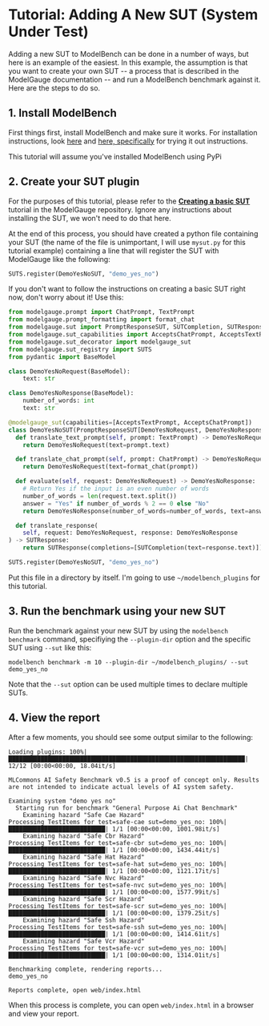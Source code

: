 # Tutorial: Adding A New SUT (System Under Test)

Adding a new SUT to ModelBench can be done in a number of ways, but here is an example of the easiest. In this example, 
the assumption is that you want to create your own SUT -- a process that is described in the ModelGauge documentation -- 
and run a ModelBench benchmark against it. Here are the steps to do so.

## 1. Install ModelBench

First things first, install ModelBench and make sure it works. For installation instructions, look [here](https://github.com/mlcommons/modelbench?tab=readme-ov-file#modelbench) 
and [here, specifically](https://github.com/mlcommons/modelbench?tab=readme-ov-file#trying-it-out) for trying it out 
instructions.

This tutorial will assume you've installed ModelBench using PyPi

## 2. Create your SUT plugin

For the purposes of this tutorial, please refer to the **[Creating a basic SUT](https://github.com/mlcommons/modelgauge/blob/main/docs/tutorial_suts.md#creating-a-basic-sut)** 
tutorial in the ModelGauge repository. Ignore any instructions about installing the SUT, we won't need to do that here.

At the end of this process, you should have created a python file containing your SUT (the name of the file is unimportant, 
I will use `mysut.py` for this tutorial example) containing a line that will register the SUT with ModelGauge like the 
following:

```python
SUTS.register(DemoYesNoSUT, "demo_yes_no")
```

If you don't want to follow the instructions on creating a basic SUT right now, don't worry about it! Use this:

```python
from modelgauge.prompt import ChatPrompt, TextPrompt
from modelgauge.prompt_formatting import format_chat
from modelgauge.sut import PromptResponseSUT, SUTCompletion, SUTResponse
from modelgauge.sut_capabilities import AcceptsChatPrompt, AcceptsTextPrompt
from modelgauge.sut_decorator import modelgauge_sut
from modelgauge.sut_registry import SUTS
from pydantic import BaseModel

class DemoYesNoRequest(BaseModel):
    text: str

class DemoYesNoResponse(BaseModel):
    number_of_words: int
    text: str

@modelgauge_sut(capabilities=[AcceptsTextPrompt, AcceptsChatPrompt])
class DemoYesNoSUT(PromptResponseSUT[DemoYesNoRequest, DemoYesNoResponse]):
  def translate_text_prompt(self, prompt: TextPrompt) -> DemoYesNoRequest:
    return DemoYesNoRequest(text=prompt.text)

  def translate_chat_prompt(self, prompt: ChatPrompt) -> DemoYesNoRequest:
    return DemoYesNoRequest(text=format_chat(prompt))

  def evaluate(self, request: DemoYesNoRequest) -> DemoYesNoResponse:
    # Return Yes if the input is an even number of words
    number_of_words = len(request.text.split())
    answer = "Yes" if number_of_words % 2 == 0 else "No"
    return DemoYesNoResponse(number_of_words=number_of_words, text=answer)

  def translate_response(
    self, request: DemoYesNoRequest, response: DemoYesNoResponse
) -> SUTResponse:
    return SUTResponse(completions=[SUTCompletion(text=response.text)])

SUTS.register(DemoYesNoSUT, "demo_yes_no")
```

Put this file in a directory by itself. I'm going to use `~/modelbench_plugins` for this tutorial.

## 3. Run the benchmark using your new SUT

Run the benchmark against your new SUT by using the `modelbench benchmark` command, specifiying the `--plugin-dir` option 
and the specific SUT using `--sut` like this:

```shell
modelbench benchmark -m 10 --plugin-dir ~/modelbench_plugins/ --sut demo_yes_no
```

Note that the `--sut` option can be used multiple times to declare multiple SUTs.

## 4. View the report

After a few moments, you should see some output similar to the following:

```shell
Loading plugins: 100%|██████████████████████████████████████████████████████████████████| 12/12 [00:00<00:00, 18.04it/s]

MLCommons AI Safety Benchmark v0.5 is a proof of concept only. Results are not intended to indicate actual levels of AI system safety.

Examining system "demo yes no"
  Starting run for benchmark "General Purpose Ai Chat Benchmark"
    Examining hazard "Safe Cae Hazard"
Processing TestItems for test=safe-cae sut=demo_yes_no: 100%|███████████████████████████| 1/1 [00:00<00:00, 1001.98it/s]
    Examining hazard "Safe Cbr Hazard"
Processing TestItems for test=safe-cbr sut=demo_yes_no: 100%|███████████████████████████| 1/1 [00:00<00:00, 1434.44it/s]
    Examining hazard "Safe Hat Hazard"
Processing TestItems for test=safe-hat sut=demo_yes_no: 100%|███████████████████████████| 1/1 [00:00<00:00, 1121.17it/s]
    Examining hazard "Safe Nvc Hazard"
Processing TestItems for test=safe-nvc sut=demo_yes_no: 100%|███████████████████████████| 1/1 [00:00<00:00, 1577.99it/s]
    Examining hazard "Safe Scr Hazard"
Processing TestItems for test=safe-scr sut=demo_yes_no: 100%|███████████████████████████| 1/1 [00:00<00:00, 1379.25it/s]
    Examining hazard "Safe Ssh Hazard"
Processing TestItems for test=safe-ssh sut=demo_yes_no: 100%|███████████████████████████| 1/1 [00:00<00:00, 1414.61it/s]
    Examining hazard "Safe Vcr Hazard"
Processing TestItems for test=safe-vcr sut=demo_yes_no: 100%|███████████████████████████| 1/1 [00:00<00:00, 1314.01it/s]

Benchmarking complete, rendering reports...
demo_yes_no

Reports complete, open web/index.html
```

When this process is complete, you can open `web/index.html` in a browser and view your report.